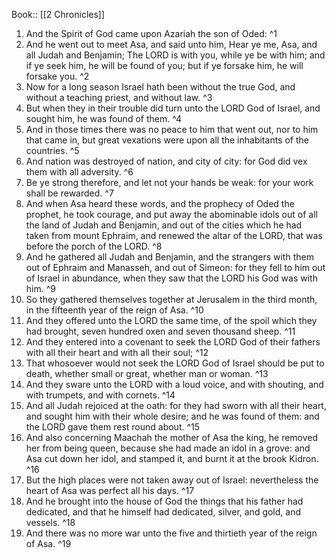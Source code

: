  Book:: [[2 Chronicles]]
 1. And the Spirit of God came upon Azariah the son of Oded: ^1
 2. And he went out to meet Asa, and said unto him, Hear ye me, Asa, and all Judah and Benjamin; The LORD is with you, while ye be with him; and if ye seek him, he will be found of you; but if ye forsake him, he will forsake you. ^2
 3. Now for a long season Israel hath been without the true God, and without a teaching priest, and without law. ^3
 4. But when they in their trouble did turn unto the LORD God of Israel, and sought him, he was found of them. ^4
 5. And in those times there was no peace to him that went out, nor to him that came in, but great vexations were upon all the inhabitants of the countries. ^5
 6. And nation was destroyed of nation, and city of city: for God did vex them with all adversity. ^6
 7. Be ye strong therefore, and let not your hands be weak: for your work shall be rewarded. ^7
 8. And when Asa heard these words, and the prophecy of Oded the prophet, he took courage, and put away the abominable idols out of all the land of Judah and Benjamin, and out of the cities which he had taken from mount Ephraim, and renewed the altar of the LORD, that was before the porch of the LORD. ^8
 9. And he gathered all Judah and Benjamin, and the strangers with them out of Ephraim and Manasseh, and out of Simeon: for they fell to him out of Israel in abundance, when they saw that the LORD his God was with him. ^9
 10. So they gathered themselves together at Jerusalem in the third month, in the fifteenth year of the reign of Asa. ^10
 11. And they offered unto the LORD the same time, of the spoil which they had brought, seven hundred oxen and seven thousand sheep. ^11
 12. And they entered into a covenant to seek the LORD God of their fathers with all their heart and with all their soul; ^12
 13. That whosoever would not seek the LORD God of Israel should be put to death, whether small or great, whether man or woman. ^13
 14. And they sware unto the LORD with a loud voice, and with shouting, and with trumpets, and with cornets. ^14
 15. And all Judah rejoiced at the oath: for they had sworn with all their heart, and sought him with their whole desire; and he was found of them: and the LORD gave them rest round about. ^15
 16. And also concerning Maachah the mother of Asa the king, he removed her from being queen, because she had made an idol in a grove: and Asa cut down her idol, and stamped it, and burnt it at the brook Kidron. ^16
 17. But the high places were not taken away out of Israel: nevertheless the heart of Asa was perfect all his days. ^17
 18. And he brought into the house of God the things that his father had dedicated, and that he himself had dedicated, silver, and gold, and vessels. ^18
 19. And there was no more war unto the five and thirtieth year of the reign of Asa. ^19
